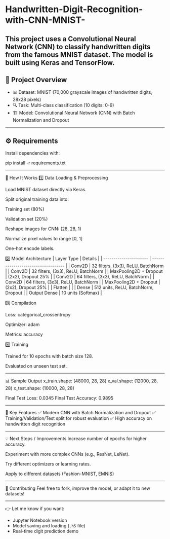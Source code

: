 # Handwritten-Digit-Recognition-with-CNN-MNIST-
This project uses a **Convolutional Neural Network (CNN)** to classify handwritten digits from the famous **MNIST dataset**. The model is built using **Keras** and **TensorFlow**.
---

## 🚀 Project Overview

- 📊 Dataset: MNIST (70,000 grayscale images of handwritten digits, 28x28 pixels)
- 🔍 Task: Multi-class classification (10 digits: 0-9)
- 🏗 Model: Convolutional Neural Network (CNN) with Batch Normalization and Dropout

---

## ⚙️ Requirements

Install dependencies with:


pip install -r requirements.txt

---

📝 How It Works
1️⃣ Data Loading & Preprocessing

Load MNIST dataset directly via Keras.

Split original training data into:

Training set (80%)

Validation set (20%)

Reshape images for CNN: (28, 28, 1)

Normalize pixel values to range [0, 1]

One-hot encode labels.

2️⃣ Model Architecture
| Layer Type             | Details                             |
| ---------------------- | ----------------------------------- |
| Conv2D                 | 32 filters, (3x3), ReLU, BatchNorm  |
| Conv2D                 | 32 filters, (3x3), ReLU, BatchNorm  |
| MaxPooling2D + Dropout | (2x2), Dropout 25%                  |
| Conv2D                 | 64 filters, (3x3), ReLU, BatchNorm  |
| Conv2D                 | 64 filters, (3x3), ReLU, BatchNorm  |
| MaxPooling2D + Dropout | (2x2), Dropout 25%                  |
| Flatten                |                                     |
| Dense                  | 512 units, ReLU, BatchNorm, Dropout |
| Output Dense           | 10 units (Softmax)                  |

3️⃣ Compilation

Loss: categorical_crossentropy

Optimizer: adam

Metrics: accuracy

4️⃣ Training

Trained for 10 epochs with batch size 128.

Evaluated on unseen test set.

---

📊 Sample Output
x_train.shape: (48000, 28, 28)
x_val.shape: (12000, 28, 28)
x_test.shape: (10000, 28, 28)

Final Test Loss: 0.0345
Final Test Accuracy: 0.9895

---

🧩 Key Features
✅ Modern CNN with Batch Normalization and Dropout
✅ Training/Validation/Test split for robust evaluation
✅ High accuracy on handwritten digit recognition

---

💡 Next Steps / Improvements
Increase number of epochs for higher accuracy.

Experiment with more complex CNNs (e.g., ResNet, LeNet).

Try different optimizers or learning rates.

Apply to different datasets (Fashion-MNIST, EMNIS)

---

🙋 Contributing
Feel free to fork, improve the model, or adapt it to new datasets!

---

👉 Let me know if you want:
- Jupyter Notebook version
- Model saving and loading (`.h5` file)
- Real-time digit prediction demo

